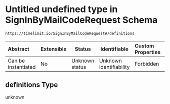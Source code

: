 # Untitled undefined type in SignInByMailCodeRequest Schema

```txt
https://timelimit.io/SignInByMailCodeRequest#/definitions
```




| Abstract            | Extensible | Status         | Identifiable            | Custom Properties | Additional Properties | Access Restrictions | Defined In                                                                                          |
| :------------------ | ---------- | -------------- | ----------------------- | :---------------- | --------------------- | ------------------- | --------------------------------------------------------------------------------------------------- |
| Can be instantiated | No         | Unknown status | Unknown identifiability | Forbidden         | Allowed               | none                | [SignInByMailCodeRequest.schema.json\*](SignInByMailCodeRequest.schema.json "open original schema") |

## definitions Type

unknown
